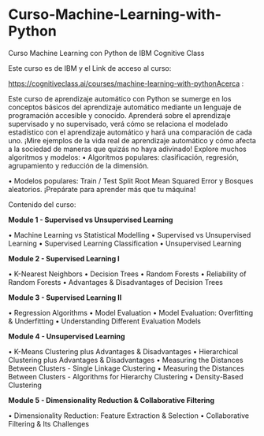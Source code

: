 # Curso-Machine-Learning-with-Python
Curso Machine Learning con Python de IBM Cognitive Class


Este curso es de IBM y el Link de acceso al curso:


https://cognitiveclass.ai/courses/machine-learning-with-pythonAcerca :


Este curso de aprendizaje automático con Python se sumerge en los conceptos básicos del aprendizaje automático mediante un lenguaje de programación accesible y conocido. Aprenderá sobre el aprendizaje supervisado y no supervisado, verá cómo se relaciona el modelado estadístico con el aprendizaje automático y hará una comparación de cada uno.
¡Mire ejemplos de la vida real de aprendizaje automático y cómo afecta a la sociedad de maneras que quizás no haya adivinado!
Explore muchos algoritmos y modelos:
•	Algoritmos populares: clasificación, regresión, agrupamiento y reducción de la dimensión.


•	Modelos populares: Train / Test Split Root Mean Squared Error y Bosques aleatorios.
¡Prepárate para aprender más que tu máquina!

Contenido del curso:

**Module 1 - Supervised vs Unsupervised Learning**

•	Machine Learning vs Statistical Modelling
•	Supervised vs Unsupervised Learning 
•	Supervised Learning Classification 
•	Unsupervised Learning 

**Module 2 - Supervised Learning I**

•	K-Nearest Neighbors 
•	Decision Trees 
•	Random Forests
•	Reliability of Random Forests 
•	Advantages & Disadvantages of Decision Trees 

 **Module 3 - Supervised Learning II**
 
•	Regression Algorithms 
•	Model Evaluation 
•	Model Evaluation: Overfitting & Underfitting
•	Understanding Different Evaluation Models 

 **Module 4 - Unsupervised Learning**
 
•	K-Means Clustering plus Advantages & Disadvantages 
•	Hierarchical Clustering plus Advantages & Disadvantages 
•	Measuring the Distances Between Clusters - Single Linkage Clustering 
•	Measuring the Distances Between Clusters - Algorithms for Hierarchy Clustering
•	Density-Based Clustering 


**Module 5 - Dimensionality Reduction & Collaborative Filtering**

•	Dimensionality Reduction: Feature Extraction & Selection 
•	Collaborative Filtering & Its Challenges 








